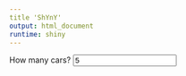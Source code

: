 ```yaml
---
title 'ShYnY'
output: html_document
runtime: shiny
---
```


<!--html_preserve--><div class="form-group shiny-input-container">
<label for="rows">How many cars?</label>
<input id="rows" type="number" class="form-control" value="5"/>
</div><!--/html_preserve--><!--html_preserve--><div id="out1c3e501d22bf7214" class="shiny-html-output"></div><!--/html_preserve-->
